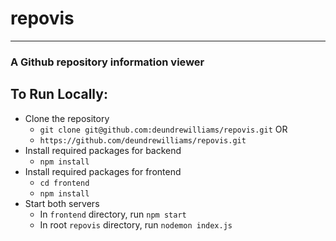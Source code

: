 # repovis
---
### A Github repository information viewer


## To Run Locally:
- Clone the repository
  - `git clone git@github.com:deundrewilliams/repovis.git` OR
  - `https://github.com/deundrewilliams/repovis.git`
- Install required packages for backend
  - `npm install`
- Install required packages for frontend
  - `cd frontend`
  - `npm install`
- Start both servers
  - In `frontend` directory, run `npm start`
  - In root `repovis` directory, run `nodemon index.js`
